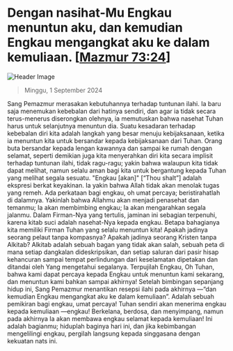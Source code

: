 
# Dengan nasihat-Mu Engkau menuntun aku, dan kemudian Engkau mengangkat aku ke dalam kemuliaan. [[Mazmur 73:24](http://alkitab.sabda.org/?Mazmur%2073:24)]

![Header Image](https://alkitab.app/slice/sunrise.jpg)

> Minggu, 1 September 2024

Sang Pemazmur merasakan kebutuhannya terhadap tuntunan ilahi. Ia baru saja menemukan kebebalan dari hatinya sendiri, dan agar ia tidak secara terus-menerus diserongkan olehnya, ia memutuskan bahwa nasehat Tuhan harus untuk selanjutnya menuntun dia. Suatu kesadaran terhadap kebebalan diri kita adalah langkah yang besar menuju kebijaksanaan, ketika ia menuntun kita untuk bersandar kepada kebijaksanaan dari Tuhan. Orang buta bersandar kepada lengan kawannya dan sampai ke rumah dengan selamat, seperti demikian juga kita menyerahkan diri kita secara implisit terhadap tuntunan ilahi, tidak ragu-ragu; yakin bahwa walaupun kita tidak dapat melihat, namun selalu aman bagi kita untuk bergantung kepada Tuhan yang melihat segala sesuatu. "Engkau [akan]" [“Thou shalt”] adalah ekspresi berkat keyakinan. Ia yakin bahwa Allah tidak akan menolak tugas yang remeh. Ada perkataan bagi engkau, oh umat percaya; beristirahatlah di dalamnya. Yakinlah bahwa Allahmu akan menjadi penasehat dan temanmu; Ia akan membimbing engkau; Ia akan mengarahkan segala jalanmu. Dalam Firman-Nya yang tertulis, jaminan ini sebagian terpenuhi, karena kitab suci adalah nasehat-Nya kepada engkau. Betapa bahagianya kita memiliki Firman Tuhan yang selalu menuntun kita! Apakah jadinya seorang pelaut tanpa kompasnya? Apakah jadinya seorang Kristen tanpa Alkitab? Alkitab adalah sebuah bagan yang tidak akan salah, sebuah peta di mana setiap dangkalan dideskripsikan, dan setiap saluran dari pasir hisap kehancuran sampai tempat perlindungan dari keselamatan dipetakan dan ditandai oleh Yang mengetahui segalanya. Terpujilah Engkau, Oh Tuhan, bahwa kami dapat percaya kepada Engkau untuk menuntun kami sekarang, dan menuntun kami bahkan sampai akhirnya! Setelah bimbingan sepanjang hidup ini, Sang Pemazmur menantikan resepsi ilahi pada akhirnya —“dan kemudian Engkau mengangkat aku ke dalam kemuliaan”. Adalah sebuah pemikiran bagi engkau, umat percaya! Tuhan sendiri akan menerima engkau kepada kemuliaan —engkau! Berkelana, berdosa, dan menyimpang, namun pada akhirnya Ia akan membawa engkau selamat kepada kemuliaan! Ini adalah bagianmu; hiduplah baginya hari ini, dan jika kebimbangan mengelilingi engkau, pergilah langsung kepada singgasana dengan kekuatan nats ini.
    
